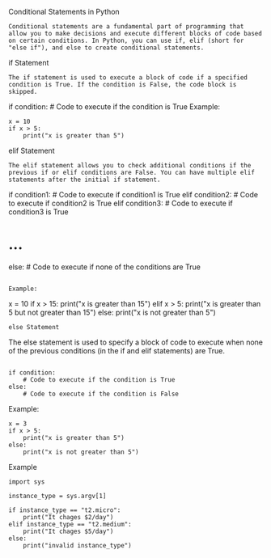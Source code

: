 Conditional Statements in Python
```
Conditional statements are a fundamental part of programming that allow you to make decisions and execute different blocks of code based on certain conditions. In Python, you can use if, elif (short for "else if"), and else to create conditional statements.
```

if Statement
```
The if statement is used to execute a block of code if a specified condition is True. If the condition is False, the code block is skipped.
```
if condition:
    # Code to execute if the condition is True
Example:
```
x = 10
if x > 5:
    print("x is greater than 5")
```

elif Statement

```
The elif statement allows you to check additional conditions if the previous if or elif conditions are False. You can have multiple elif statements after the initial if statement.
```

if condition1:
    # Code to execute if condition1 is True
elif condition2:
    # Code to execute if condition2 is True
elif condition3:
    # Code to execute if condition3 is True
# ...
else:
    # Code to execute if none of the conditions are True
```

Example:
```
x = 10
if x > 15:
    print("x is greater than 15")
elif x > 5:
    print("x is greater than 5 but not greater than 15")
else:
    print("x is not greater than 5")

```
else Statement
```
The else statement is used to specify a block of code to execute when none of the previous conditions (in the if and elif statements) are True.
```

if condition:
    # Code to execute if the condition is True
else:
    # Code to execute if the condition is False
```

Example:
```
x = 3
if x > 5:
    print("x is greater than 5")
else:
    print("x is not greater than 5")
```

Example
```
import sys

instance_type = sys.argv[1]

if instance_type == "t2.micro":
    print("It chages $2/day")
elif instance_type == "t2.medium":
    print("It chages $5/day")
else:
    print("invalid instance_type")
```